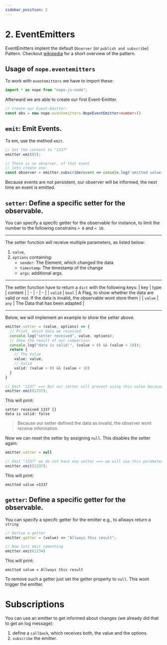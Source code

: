 ```yaml
---
sidebar_position: 2
---
```


# 2. EventEmitters

EventEmitters implent the default `Observer` (or `publish and subscribe`) Pattern. Checkout [wikipedia](https://en.wikipedia.org/wiki/Observer_pattern) for a short overview of the pattern. 

## Usage of `nope.eventemitters`

To work with `eventemitters` we have to import these:

```typescript
import * as nope from "nope-js-node";
```

Afterward we are able to create our first Event-Emitter.

```typescript
// Create our Event-Emitter:
const obs = new nope.eventemitters.NopeEventEmitter<number>()
```

## `emit`: Emit Events.

To em, use the method `emit`.


```typescript
// Set the content to "1337"
emitter.emit(5);

// There is no observer, of that event
// lets create one:
const observer = emitter.subscribe(event => console.log('emitted value =',event));
``` 

Because events are not persistent, our observer will be informed, 
the next time an event is emitted.

## `setter`: Define a specific setter for the observable.

You can specify a specifc getter for the observable for instance, to limit the number to the following constrains `> 0` and `< 10`.

---

The setter function will receive multiple parameters, as listed below:

1. `value`,
2. ``options`` containing:
    * `sender`: The Element, which changed the data
    * `timestamp`: The timestamp of the change
    * `args`: additional args. 

---

The setter function have to return a `dict` with the following keys:
| key | type | content |
| - | - | - |
| `valid` | `bool` | A Flag, to show whether the data are valid or not. If the data is invalid, the observable wont store them |
| `value` | `any` | The Data that has been adapted |

---

Below, we will implement an example to show the setter above.


```typescript
emitter.setter = (value, options) => {
  // Print, which data we received
  console.log("setter received", value, options);
  // Show the result of our comparison
  console.log("data is valid:", (value > 0) && (value < 10));
  return {
    // The Value
    value: value,
    // Valid
    valid: (value > 0) && (value < 10)
  }
}

// Emit "1337" ==> But our setter will prevent using this value because it isnt valid.
emitter.emit(1337);
```

This will print:

    setter received 1337 {}
    data is valid: false

> Because our setter defined the data as invalid, the observer wont receive information.    

Now we can reset the setter by assigning `null`. This disables the setter again:

```typescript
emitter.setter = null

// Emit "1337" we do not have any setter ==> we will use this parameter
emitter.emit(1337);

```

This will print:

    emitted value =1337
    
## `getter`: Define a specific getter for the observable.

You can specify a specifc getter for the emitter e.g., to allways return a `string`


```typescript
// Define a getter
emitter.getter = (value) => "Allways this result";

// Now lets emit something
emitter.emit(1234)
```

This will print:

    emitted value = Allways this result
    

To remove such a getter just set the getter property to `null`. This wont trigger the emitter.  

# Subscriptions

You can use an emitter to get informed about changes (we already did that to get an log message):

1. define a `callback`, which receives both, the value and the options.
2. `subscribe` the emitter.